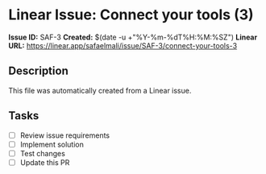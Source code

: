 # Linear Issue: Connect your tools (3)

**Issue ID:** SAF-3
**Created:** $(date -u +"%Y-%m-%dT%H:%M:%SZ")
**Linear URL:** https://linear.app/safaelmali/issue/SAF-3/connect-your-tools-3

## Description
This file was automatically created from a Linear issue.

## Tasks
- [ ] Review issue requirements
- [ ] Implement solution
- [ ] Test changes
- [ ] Update this PR
